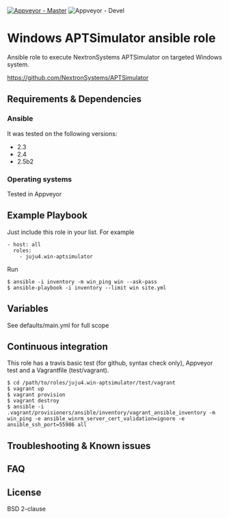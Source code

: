 [![Appveyor - Master](https://ci.appveyor.com/api/projects/status/fefrr0ib22qcsaes?svg=true)](https://ci.appveyor.com/project/juju4/ansible-win-aptsimulator)
![Appveyor - Devel](https://ci.appveyor.com/api/projects/status/fefrr0ib22qcsaes/branch/devel?svg=true)

# Windows APTSimulator ansible role

Ansible role to execute NextronSystems APTSimulator on targeted Windows system.

https://github.com/NextronSystems/APTSimulator

## Requirements & Dependencies

### Ansible
It was tested on the following versions:
 * 2.3
 * 2.4
 * 2.5b2

### Operating systems

Tested in Appveyor

## Example Playbook

Just include this role in your list.
For example

```
- host: all
  roles:
    - juju4.win-aptsimulator
```

Run
```
$ ansible -i inventory -m win_ping win --ask-pass
$ ansible-playbook -i inventory --limit win site.yml
```

## Variables

See defaults/main.yml for full scope

## Continuous integration

This role has a travis basic test (for github, syntax check only), Appveyor test and a Vagrantfile (test/vagrant).

```
$ cd /path/to/roles/juju4.win-aptsimulator/test/vagrant
$ vagrant up
$ vagrant provision
$ vagrant destroy
$ ansible -i .vagrant/provisioners/ansible/inventory/vagrant_ansible_inventory -m win_ping -e ansible_winrm_server_cert_validation=ignore -e ansible_ssh_port=55986 all
```

## Troubleshooting & Known issues

## FAQ

## License

BSD 2-clause

